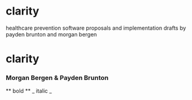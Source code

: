 # clarity

healthcare prevention software proposals and implementation drafts by payden brunton and morgan bergen

# clarity

### Morgan Bergen & Payden Brunton


** bold **
_ italic _


